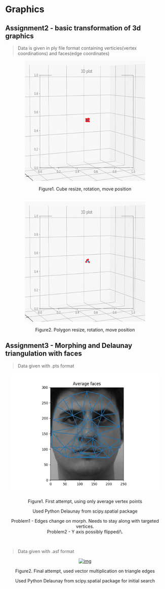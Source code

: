 # Graphics

## Assignment2 - basic transformation of 3d graphics


> Data is given in ply file format containing verticies(vertex coordinations) and faces(edge coordinates)

<div align="center">
   <a href="">
     <img src="img/assignment2/cube.gif" alt="img" width="380" height="380">
   </a>
   <p>Figure1. Cube resize, rotation, move position</p>
   </br>
   <a href="">
     <img src="img/assignment2/polygon.gif" alt="img" width="380" height="380">
   </a>
   <p>Figure2. Polygon resize, rotation, move position</p>
</div>


## Assignment3 - Morphing and Delaunay triangulation with faces


> Data given with .pts format
<div align="center">
   <a href="">
     <img src="output_1.gif" alt="img" width="480" height="380">
   </a>
   <p>Figure1. First attempt, using only average vertex points</p>
   <p>Used Python Delaunay from scipy.spatial package</p>
   <p>
      Problem1 - Edges change on morph. Needs to stay along with targeted vertices.<br>
      Problem2 - Y axis possibly flipped/\.
   </p>
   </br>
</div>

> Data given with .asf format
<div align="center">
   <a href="">
     <img src="img/assignment2/movie.gif" alt="img" width="600" height="500">
   </a>
   <p>Figure2. Final attempt, used vector multiplication on triangle edges</p>
   <p>Used Python Delaunay from scipy.spatial package for initial search</p>
   </br>
</div>

